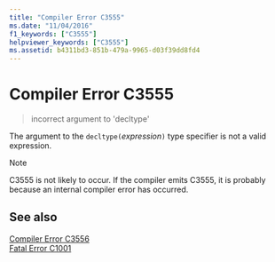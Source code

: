 ```yaml
---
title: "Compiler Error C3555"
ms.date: "11/04/2016"
f1_keywords: ["C3555"]
helpviewer_keywords: ["C3555"]
ms.assetid: b4311bd3-851b-479a-9965-d03f39dd8fd4
---
```

# Compiler Error C3555

> incorrect argument to 'decltype'

The argument to the `decltype(`*expression*`)` type specifier is not a valid expression.

> [!NOTE]
> C3555 is not likely to occur. If the compiler emits C3555, it is probably because an internal compiler error has occurred.

## See also

[Compiler Error C3556](../../error-messages/compiler-errors-2/compiler-error-c3556.md)<br/>
[Fatal Error C1001](../../error-messages/compiler-errors-1/fatal-error-c1001.md)
